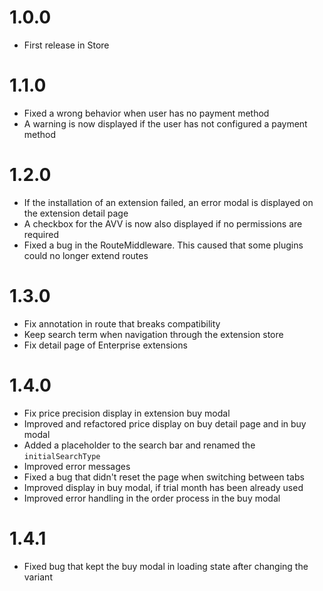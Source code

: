 # 1.0.0
- First release in Store

# 1.1.0
- Fixed a wrong behavior when user has no payment method
- A warning is now displayed if the user has not configured a payment method

# 1.2.0
- If the installation of an extension failed, an error modal is displayed on the extension detail page
- A checkbox for the AVV is now also displayed if no permissions are required
- Fixed a bug in the RouteMiddleware. This caused that some plugins could no longer extend routes

# 1.3.0
- Fix annotation in route that breaks compatibility
- Keep search term when navigation through the extension store
- Fix detail page of Enterprise extensions

# 1.4.0
- Fix price precision display in extension buy modal
- Improved and refactored price display on buy detail page and in buy modal
- Added a placeholder to the search bar and renamed the `initialSearchType`
- Improved error messages
- Fixed a bug that didn't reset the page when switching between tabs
- Improved display in buy modal, if trial month has been already used
- Improved error handling in the order process in the buy modal

# 1.4.1
- Fixed bug that kept the buy modal in loading state after changing the variant
